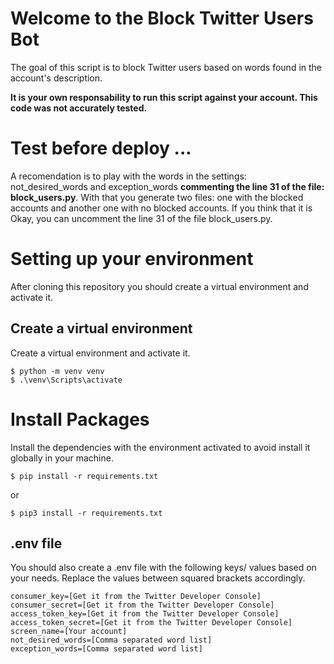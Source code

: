 # Welcome to the Block Twitter Users Bot
The goal of this script is to block Twitter users based on words found in the account's description.

**It is your own responsability to run this script against your account. This code was not accurately tested.**

# Test before deploy ...
A recomendation is to play with the words in the settings: not_desired_words and exception_words **commenting the line 31 of the file: block_users.py**.
With that you generate two files: one with the blocked accounts and another one with no blocked accounts.
If you think that it is Okay, you can uncomment the line 31 of the file block_users.py.

# Setting up your environment
After cloning this repository you should create a virtual environment and activate it.

## Create a virtual environment

Create a virtual environment and activate it.

```
$ python -m venv venv
$ .\venv\Scripts\activate
```

# Install Packages

Install the dependencies with the environment activated to avoid install it globally in your machine.

```
$ pip install -r requirements.txt
```
or

```
$ pip3 install -r requirements.txt
```

## .env file
You should also create a .env file with the following keys/ values based on your needs. Replace the values between squared brackets accordingly.

```
consumer_key=[Get it from the Twitter Developer Console]
consumer_secret=[Get it from the Twitter Developer Console]
access_token_key=[Get it from the Twitter Developer Console]
access_token_secret=[Get it from the Twitter Developer Console]
screen_name=[Your account]
not_desired_words=[Comma separated word list]
exception_words=[Comma separated word list]
```
